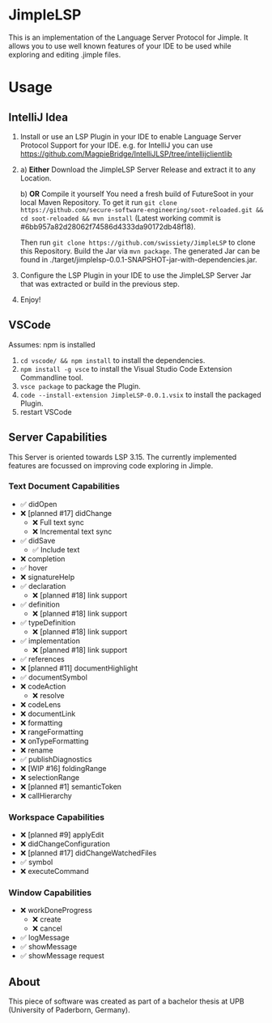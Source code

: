 # JimpleLSP
This is an implementation of the Language Server Protocol for Jimple.
It allows you to use well known features of your IDE to be used while exploring and editing .jimple files.

# Usage
## IntelliJ Idea
1. Install or use an LSP Plugin in your IDE to enable Language Server Protocol Support for your IDE.
e.g. for IntelliJ you can use https://github.com/MagpieBridge/IntelliJLSP/tree/intellijclientlib
2.
    a)  **Either** Download the JimpleLSP Server Release and extract it to any Location.
  
    b) **OR** Compile it yourself 
   You need a fresh build of FutureSoot in your local Maven Repository.
   To get it run `git clone https://github.com/secure-software-engineering/soot-reloaded.git && cd soot-reloaded && mvn install`
   (Latest working commit is #6bb957a82d28062f74586d4333da90172db48f18).
   
    Then run
    `git clone https://github.com/swissiety/JimpleLSP` to clone this Repository.
    Build the Jar via `mvn package`. The generated Jar can be found in ./target/jimplelsp-0.0.1-SNAPSHOT-jar-with-dependencies.jar.
    
4. Configure the LSP Plugin in your IDE to use the JimpleLSP Server Jar that was extracted or build in the previous step.
5. Enjoy!


## VSCode
Assumes: npm is installed
1. `cd vscode/ && npm install` to install the dependencies.
2. `npm install -g vsce` to install the Visual Studio Code Extension Commandline tool. 
3. `vsce package` to package the Plugin.
4. `code --install-extension JimpleLSP-0.0.1.vsix` to install the packaged Plugin.
5. restart VSCode

## Server Capabilities
This Server is oriented towards LSP 3.15. The currently implemented features are focussed on improving code exploring in Jimple.

### Text Document Capabilities
- ✅ didOpen
- ❌ [planned #17] didChange
    - ❌ Full text sync
    - ❌ Incremental text sync
- ✅ didSave
    - ✅ Include text
- ❌ completion
- ✅ hover
- ❌ signatureHelp
- ✅ declaration
    - ❌ [planned #18] link support
- ✅ definition
    - ❌ [planned #18] link support
- ✅ typeDefinition
    - ❌ [planned #18] link support
- ✅ implementation
    - ❌ [planned #18] link support
- ✅ references
- ❌ [planned #11] documentHighlight
- ✅ documentSymbol
- ❌ codeAction
    - ❌ resolve
- ❌ codeLens
- ❌ documentLink
- ❌ formatting
- ❌ rangeFormatting
- ❌ onTypeFormatting
- ❌ rename
- ✅ publishDiagnostics
- ❌ [WIP #16] foldingRange
- ❌ selectionRange
- ❌ [planned #1] semanticToken
- ❌ callHierarchy

### Workspace Capabilities
- ❌ [planned #9] applyEdit
- ❌ didChangeConfiguration
- ❌ [planned #17] didChangeWatchedFiles
- ✅ symbol
- ❌ executeCommand

### Window Capabilities

- ❌ workDoneProgress
    - ❌ create
    - ❌ cancel
- ✅ logMessage
- ✅ showMessage
- ✅ showMessage request


## About
This piece of software was created as part of a bachelor thesis at UPB (University of Paderborn, Germany).